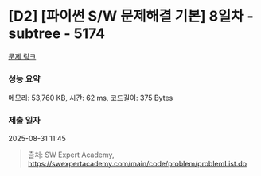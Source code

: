 # [D2] [파이썬 S/W 문제해결 기본] 8일차 - subtree - 5174 

[문제 링크](https://swexpertacademy.com/main/code/problem/problemDetail.do?contestProbId=AWTay1Z64cQDFAVT) 

### 성능 요약

메모리: 53,760 KB, 시간: 62 ms, 코드길이: 375 Bytes

### 제출 일자

2025-08-31 11:45



> 출처: SW Expert Academy, https://swexpertacademy.com/main/code/problem/problemList.do